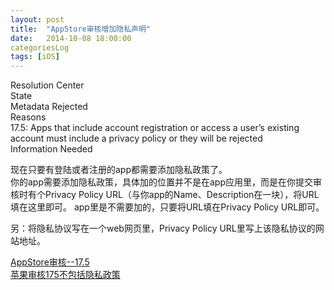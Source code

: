 ```yaml
---
layout: post  
title:  "AppStore审核增加隐私声明"  
date:   2014-10-08 18:00:00  
categoriesLog  
tags: [iOS]  
---
```

Resolution Center  
State  
Metadata Rejected  
Reasons  
17.5: Apps that include account registration or access a user’s existing account must include a privacy policy or they will be rejected   
Information Needed  


现在只要有登陆或者注册的app都需要添加隐私政策了。  
你的app需要添加隐私政策，具体加的位置并不是在app应用里，而是在你提交审核时有个Privacy Policy URL（与你app的Name、Description在一块），将URL填在这里即可。
app里是不需要加的，只要将URL填在Privacy Policy URL即可。

另：将隐私协议写在一个web网页里，Privacy Policy URL里写上该隐私协议的网站地址。

[AppStore审核--17.5](http://blog.csdn.net/addychen/article/details/39672185)  
[苹果审核175不包括隐私政策](http://www.cocoachina.com/ask/questions/show/119740/%E8%8B%B9%E6%9E%9C%E5%AE%A1%E6%A0%B8175%E4%B8%8D%E5%8C%85%E6%8B%AC%E9%9A%90%E7%A7%81%E6%94%BF%E7%AD%96)
